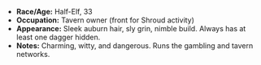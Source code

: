 - **Race/Age:** Half-Elf, 33
- **Occupation:** Tavern owner (front for Shroud activity)
- **Appearance:** Sleek auburn hair, sly grin, nimble build. Always has at least one dagger hidden.
- **Notes:** Charming, witty, and dangerous. Runs the gambling and tavern networks.